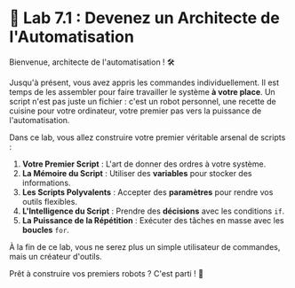 # 🐧 Lab 7.1 : Devenez un Architecte de l'Automatisation

Bienvenue, architecte de l'automatisation ! 🛠️

Jusqu'à présent, vous avez appris les commandes individuellement. Il est temps de les assembler pour faire travailler le système **à votre place**. Un script n'est pas juste un fichier : c'est un robot personnel, une recette de cuisine pour votre ordinateur, votre premier pas vers la puissance de l'automatisation.

Dans ce lab, vous allez construire votre premier véritable arsenal de scripts :
1.  **Votre Premier Script** : L'art de donner des ordres à votre système.
2.  **La Mémoire du Script** : Utiliser des **variables** pour stocker des informations.
3.  **Les Scripts Polyvalents** : Accepter des **paramètres** pour rendre vos outils flexibles.
4.  **L'Intelligence du Script** : Prendre des **décisions** avec les conditions `if`.
5.  **La Puissance de la Répétition** : Exécuter des tâches en masse avec les **boucles** `for`.

À la fin de ce lab, vous ne serez plus un simple utilisateur de commandes, mais un créateur d'outils.

Prêt à construire vos premiers robots ? C'est parti ! 🚀